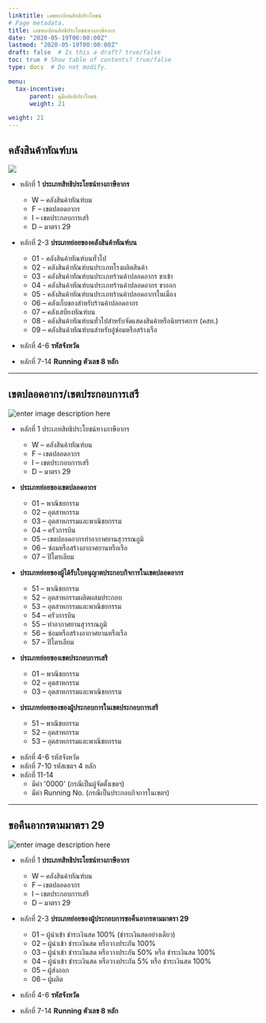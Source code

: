 ```yaml
---
linktitle: เลขทะเบียนสิทธิประโยชน์
# Page metadata.
title: เลขทะเบียนสิทธิประโยชน์ทางภาษีอากร
date: "2020-05-19T00:00:00Z"
lastmod: "2020-05-19T00:00:00Z"
draft: false  # Is this a draft? true/false
toc: true # Show table of contents? true/false
type: docs  # Do not modify.

menu:
  tax-incentive:
      parent: คู่มือสิทธิประโยชน์  
      weight: 21

weight: 21
---
```


## คลังสินค้าทัณฑ์บน

![](https://github.com/yosarawut/KnowledgeCenter/raw/master/img/e-tax-incentive/tax-incentive-no-1.jpg)

- หลักที่ 1 **ประเภทสิทธิประโยชน์ทางภาษีอากร**
	* W – คลังสินค้าทัณฑ์บน
	* F – เขตปลอดอากร
	* I – เขตประกอบการเสรี
	* D – มาตรา  29

- หลักที่ 2-3 **ประเภทย่อยของคลังสินค้าทัณฑ์บน**
	- 01 - คลังสินค้าทัณฑ์บนทั่วไป 
	- 02  - คลังสินค้าทัณฑ์บนประเภทโรงผลิตสินค้า
	- 03  - คลังสินค้าทัณฑ์บนประเภทร้านค้าปลอดอากร ขาเข้า
	- 04  - คลังสินค้าทัณฑ์บนประเภทร้านค้าปลอดอากร ขาออก
	- 05  - คลังสินค้าทัณฑ์บนประเภทร้านค้าปลอดอากรในเมือง
	- 06  – คลังเก็บของสำหรับร้านค้าปลอดอากร
	- 07  – คลังเสบียงทัณฑ์บน
	- 08  - คลังสินค้าทัณฑ์บนทั่วไปสำหรับจัดแสดงสินค้าหรือนิทรรศการ  (คสท.)
	- 09  – คลังสินค้าทัณฑ์บนสำหรับอู่ซ่อมหรือสร้างเรือ

- หลักที่ 4-6 **รหัสจังหวัด**
- หลักที่ 7-14  **Running ตัวเลข 8 หลัก**


---------------------------------------------


## เขตปลอดอากร/เขตประกอบการเสรี

![enter image description here](https://github.com/yosarawut/KnowledgeCenter/raw/master/img/e-tax-incentive/tax-incentive-no-2.jpg)

- หลักที่ 1 ประเภทสิทธิประโยชน์ทางภาษีอากร
	* W – คลังสินค้าทัณฑ์บน
	* F – เขตปลอดอากร
	* I – เขตประกอบการเสรี
	* D – มาตรา  29

- **ประเภทย่อยของเขตปลอดอากร**
	* 01 – พาณิชยกรรม 
	* 02 – อุตสาหกรรม
	* 03 – อุตสาหกรรมและพาณิชยกรรม
	* 04 – ครัวการบิน
	* 05 – เขตปลอดอากรท่าอากาศยานสุวรรณภูมิ
	* 06 – ซ่อมหรือสร้างอากาศยานหรือเรือ
	* 07 – ปิโตรเลียม

* **ประเภทย่อยของผู้ได้รับใบอนุญาตประกอบกิจการในเขตปลอดอากร**  

	* 51 – พาณิชยกรรม
	* 52 – อุตสาหกรรมผลิตผสมประกอบ
	* 53 – อุตสาหกรรมและพาณิชยกรรม
	* 54 – ครัวการบิน
	* 55 – ท่าอากาศยานสุวรรณภูมิ
	* 56 – ซ่อมหรือสร้างอากาศยานหรือเรือ
	* 57 – ปิโตรเลียม

* **ประเภทย่อยของเขตประกอบการเสรี**
	* 01 – พาณิชยกรรม
	* 02 – อุตสาหกรรม 
	* 03 – อุตสาหกรรมและพาณิชยกรรม

* **ประเภทย่อยของของผู้ประกอบการในเขตประกอบการเสรี**
	* 51 – พาณิชยกรรม
	* 52 – อุตสาหกรรม
	* 53 – อุตสาหกรรมและพาณิชยกรรม




- หลักที่ 4-6 รหัสจังหวัด 
- หลักที่ 7-10  รหัสเขตฯ 4 หลัก
- หลักที่ 11-14 
	- มีค่า '0000' (กรณีเป็นผู้จัดตั้งเขตฯ)
	- มีค่า Running No. (กรณีเป็นประกอบกิจการในเขตฯ)


------------


## ขอคืนอากรตามมาตรา  29

![enter image description here](https://github.com/yosarawut/KnowledgeCenter/raw/master/img/e-tax-incentive/tax-incentive-no-3.jpg)

- หลักที่ 1 **ประเภทสิทธิประโยชน์ทางภาษีอากร**
	* W – คลังสินค้าทัณฑ์บน
	* F – เขตปลอดอากร
	* I – เขตประกอบการเสรี
	* D – มาตรา  29

- หลักที่ 2-3 **ประเภทย่อยของผู้ประกอบการขอคืนอากรตามมาตรา  29**
	* 01 –   ผู้นำเข้า ชำระเงินสด 100% (ชำระเงินสดอย่างเดียว)
	* 02 – ผู้นำเข้า  ชำระเงินสด หรือวางประกัน 100% 
	* 03 –   ผู้นำเข้า  ชำระเงินสด หรือวางประกัน 50% หรือ  ชำระเงินสด  100% 
	* 04 –   ผู้นำเข้า  ชำระเงินสด หรือวางประกัน 5% หรือ  ชำระเงินสด  100% 
	* 05 – ผู้ส่งออก
	* 06 – ผู้ผลิต
	
- หลักที่ 4-6 	**รหัสจังหวัด**
- หลักที่ 7-14  **Running ตัวเลข 8 หลัก**